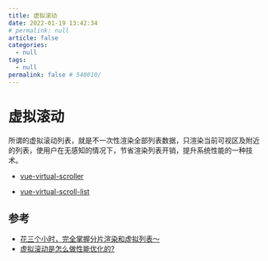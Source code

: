 ```yaml
---
title: 虚拟滚动
date: 2022-01-19 13:42:34
# permalink: null
article: false
categories: 
  - null
tags: 
  - null
permalink: false # 540010/
---
```


# 虚拟滚动

所谓的虚拟滚动列表，就是不一次性渲染全部列表数据，只渲染当前可视区及附近的列表，使用户在无感知的情况下，节省渲染列表开销，提升系统性能的一种技术。


- [vue-virtual-scroller](https://github.com/Akryum/vue-virtual-scroller)

- [vue-virtual-scroll-list](https://github.com/tangbc/vue-virtual-scroll-list)




## 参考

- [花三个小时，完全掌握分片渲染和虚拟列表～](https://juejin.cn/post/7121551701731409934)
- [虚拟滚动是怎么做性能优化的?](https://mp.weixin.qq.com/s/w6-zey50_zA8D49nq6TyJg)